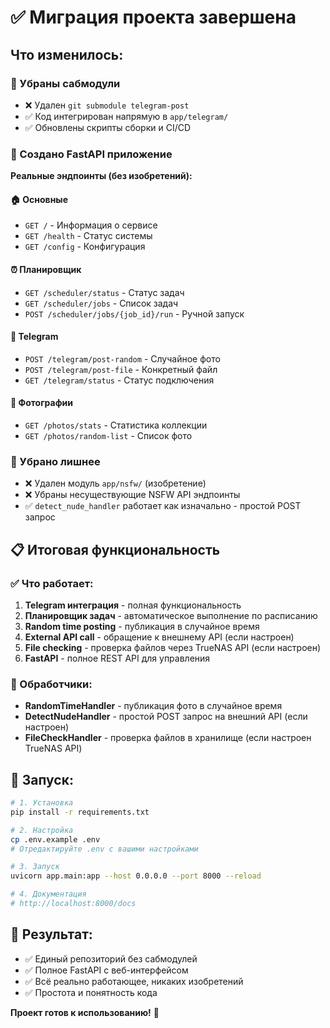 # ✅ Миграция проекта завершена

## Что изменилось:

### 🔄 Убраны сабмодули
- ❌ Удален `git submodule telegram-post`
- ✅ Код интегрирован напрямую в `app/telegram/`
- ✅ Обновлены скрипты сборки и CI/CD

### 🚀 Создано FastAPI приложение
**Реальные эндпоинты (без изобретений):**

#### 🏠 Основные
- `GET /` - Информация о сервисе
- `GET /health` - Статус системы
- `GET /config` - Конфигурация

#### ⏰ Планировщик 
- `GET /scheduler/status` - Статус задач
- `GET /scheduler/jobs` - Список задач
- `POST /scheduler/jobs/{job_id}/run` - Ручной запуск

#### 📱 Telegram
- `POST /telegram/post-random` - Случайное фото
- `POST /telegram/post-file` - Конкретный файл
- `GET /telegram/status` - Статус подключения

#### 📸 Фотографии
- `GET /photos/stats` - Статистика коллекции
- `GET /photos/random-list` - Список фото

### 🧹 Убрано лишнее
- ❌ Удален модуль `app/nsfw/` (изобретение)
- ❌ Убраны несуществующие NSFW API эндпоинты
- ✅ `detect_nude_handler` работает как изначально - простой POST запрос

## 📋 Итоговая функциональность

### ✅ Что работает:
1. **Telegram интеграция** - полная функциональность
2. **Планировщик задач** - автоматическое выполнение по расписанию
3. **Random time posting** - публикация в случайное время
4. **External API call** - обращение к внешнему API (если настроен)
5. **File checking** - проверка файлов через TrueNAS API (если настроен)
6. **FastAPI** - полное REST API для управления

### 🔧 Обработчики:
- **RandomTimeHandler** - публикация фото в случайное время
- **DetectNudeHandler** - простой POST запрос на внешний API (если настроен)
- **FileCheckHandler** - проверка файлов в хранилище (если настроен TrueNAS API)

## 🚀 Запуск:

```bash
# 1. Установка
pip install -r requirements.txt

# 2. Настройка
cp .env.example .env
# Отредактируйте .env с вашими настройками

# 3. Запуск
uvicorn app.main:app --host 0.0.0.0 --port 8000 --reload

# 4. Документация
# http://localhost:8000/docs
```

## 🎯 Результат:
- ✅ Единый репозиторий без сабмодулей
- ✅ Полное FastAPI с веб-интерфейсом
- ✅ Всё реально работающее, никаких изобретений
- ✅ Простота и понятность кода

**Проект готов к использованию!** 🎉